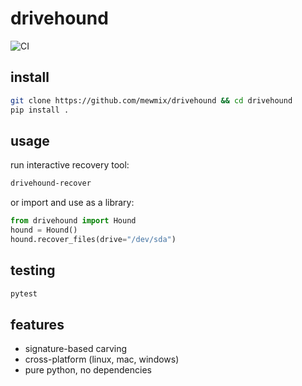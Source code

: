 # drivehound

![CI](https://github.com/mewmix/drivehound/actions/workflows/python-package.yml/badge.svg)

## install

```sh
git clone https://github.com/mewmix/drivehound && cd drivehound
pip install .
```

## usage

run interactive recovery tool:

```sh
drivehound-recover
```

or import and use as a library:

```python
from drivehound import Hound
hound = Hound()
hound.recover_files(drive="/dev/sda")
```

## testing

```sh
pytest
```

## features

- signature-based carving
- cross-platform (linux, mac, windows)
- pure python, no dependencies

